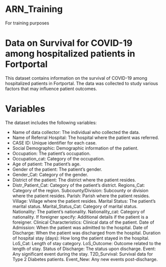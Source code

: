 # ARN_Training
For training purposes
# Data on Survival for COVID-19 among hospitalized patients in Fortportal
This dataset contains information on the survival of COVID-19 among hospitalized patients in Fortportal. The data was collected to study various factors that may influence patient outcomes.
# Variables
The dataset includes the following variables:
- Name of data collector: The individual who collected the data.
- Name of Referral Hospital: The hospital where the patient was referred.
- CASE ID: Unique identifier for each case.
- Social Demographic: Demographic information of the patient.
- Occupation: The patient’s occupation.
- Occupation_cat: Category of the occupation.
- Age of patient: The patient’s age.
- Gender of the patient: The patient’s gender.
- Gender_Cat: Category of the gender.
- District of the patient: The district where the patient resides.
- Distr_Patient_Cat: Category of the patient’s district.
Regions_Cat: Category of the region.
Subcounty/Division: Subcounty or division where the patient resides.
Parish: Parish where the patient resides.
Village: Village where the patient resides.
Marital Status: The patient’s marital status.
Marital_Status_Cat: Category of marital status.
Nationality: The patient’s nationality.
Nationality_cat: Category of nationality.
If foreigner specify: Additional details if the patient is a foreigner.
Clinical Characteristics: Clinical data of the patient.
Date of Admission: When the patient was admitted to the hospital.
Date of Discharge: When the patient was discharged from the hospital.
Duration of hospital stay (days): How long the patient stayed in the hospital.
LoS_Cat: Length of stay category.
LoS_Outcome: Outcome related to the length of stay.
Status of Discharge: The status upon discharge.
Event: Any significant event during the stay.
T2D_Survival: Survival data for Type 2 Diabetes patients.
Event_New: Any new events post-discharge.

